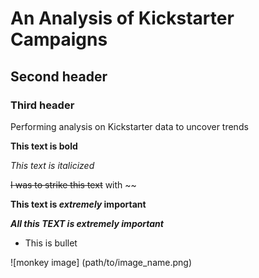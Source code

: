 # An Analysis of Kickstarter Campaigns
## Second header
### Third header
Performing analysis on Kickstarter data to uncover trends

**This text is bold**

*This text is italicized*

~~I was to strike this text~~ with ~~


**This text is _extremely_ important**

***All this TEXT is extremely important***

* This is bullet

![monkey image]
(path/to/image_name.png)

